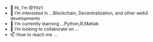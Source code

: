 - 👋 Hi, I’m @Yitz1
- 👀 I’m interested in ...Blockchain, Decentralization, and other web3 developments
- 🌱 I’m currently learning ...Python,R,Matlab
- 💞️ I’m looking to collaborate on ...
- 📫 How to reach me ...

<!---
Yitz1/Yitz1 is a ✨ special ✨ repository because its `README.md` (this file) appears on your GitHub profile.
You can click the Preview link to take a look at your changes.
--->
